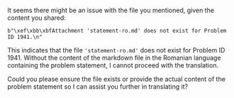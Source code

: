 It seems there might be an issue with the file you mentioned, given the content you shared: 

```b"\xef\xbb\xbfAttachment 'statement-ro.md' does not exist for Problem ID 1941.\n"```

This indicates that the file `'statement-ro.md'` does not exist for Problem ID 1941. Without the content of the markdown file in the Romanian language containing the problem statement, I cannot proceed with the translation.

Could you please ensure the file exists or provide the actual content of the problem statement so I can assist you further in translating it?